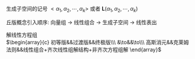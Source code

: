 生成子空间的记号 $<\alpha_1,\alpha_2,\cdots,\alpha_k>$ 或者 $\mathbf{L}(\alpha_1,\alpha_2,\cdots,\alpha_k)$  
  
丘版概念引入顺序: 向量组 $\to$ 线性组合 $\to$ 生成子空间 $\to$ 线性表出  
  
解线性方程组  
 $\begin{array}{c}  
初等版&&过渡版&&终极版\\\  
&\to&&\to\\\  
高斯消元&&克莱姆法则&&线性组合+齐次线性组解结构+非齐次方程组解  
\end{array}$  
